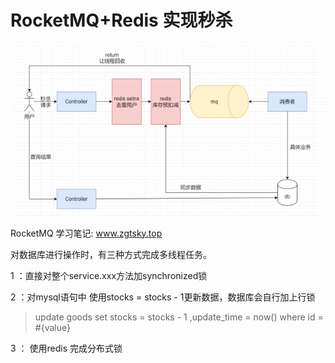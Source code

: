 # RocketMQ+Redis 实现秒杀
![img.png](img.png)

RocketMQ 学习笔记: www.zgtsky.top

对数据库进行操作时，有三种方式完成多线程任务。

1 ：直接对整个service.xxx方法加synchronized锁

2 ：对mysql语句中 使用stocks = stocks - 1更新数据，数据库会自行加上行锁

>   update goods set stocks = stocks - 1 ,update_time = now() where id = #{value}

3 ： 使用redis 完成分布式锁